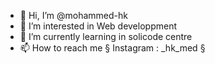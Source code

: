 - 👋 Hi, I’m @mohammed-hk
- 👀 I’m interested in Web developpment
- 🌱 I’m currently learning in solicode centre
- 📫 How to reach me § Instagram : _hk_med §


